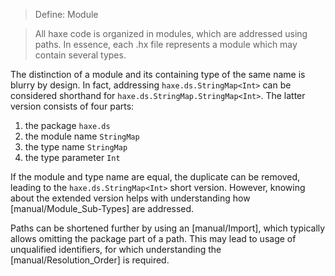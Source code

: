 > Define: Module

>
> All haxe code is organized in modules, which are addressed using paths. In essence, each .hx file represents a module which may contain several types.

The distinction of a module and its containing type of the same name is blurry by design. In fact, addressing `haxe.ds.StringMap<Int>` can be considered shorthand for `haxe.ds.StringMap.StringMap<Int>`. The latter version consists of four parts:



1. the package `haxe.ds`
2. the module name `StringMap`
3. the type name `StringMap`
4. the type parameter `Int`


If the module and type name are equal, the duplicate can be removed, leading to the `haxe.ds.StringMap<Int>` short version. However, knowing about the extended version helps with understanding how [manual/Module_Sub-Types] are addressed.

Paths can be shortened further by using an [manual/Import], which typically allows omitting the package part of a path. This may lead to usage of unqualified identifiers, for which understanding the [manual/Resolution_Order] is required.